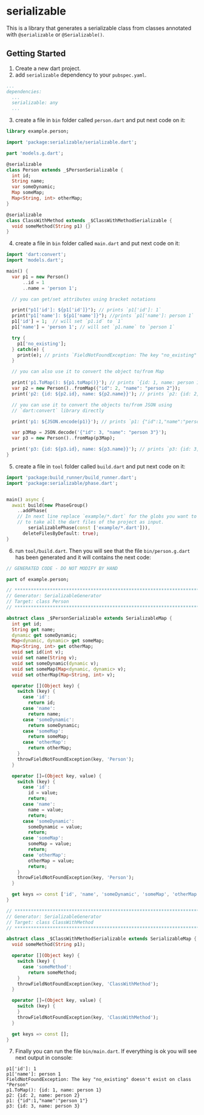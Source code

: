 # serializable

This is a library that generates a serializable class from classes annotated with
`@serializable` or `@Serializable()`.

## Getting Started

1. Create a new dart project.
2. add `serializable` dependency to your `pubspec.yaml`.

```yaml
...
dependencies:
  ...
  serializable: any
  ...
```

3. create a file in `bin` folder called `person.dart` and put next code on it:

```dart
library example.person;

import 'package:serializable/serializable.dart';

part 'models.g.dart';

@serializable
class Person extends _$PersonSerializable {
  int id;
  String name;
  var someDynamic;
  Map someMap;
  Map<String, int> otherMap;
}

@serializable
class ClassWithMethod extends _$ClassWithMethodSerializable {
  void someMethod(String p1) {}
}

```

4. create a file in `bin` folder called `main.dart` and put next code on it:

```dart
import 'dart:convert';
import 'models.dart';

main() {
  var p1 = new Person()
      ..id = 1
      ..name = 'person 1';

  // you can get/set attributes using bracket notations

  print("p1['id']: ${p1['id']}"); // prints `p1['id']: 1`
  print("p1['name']: ${p1['name']}"); //prints `p1['name']: person 1`
  p1['id'] = 1;  // will set `p1.id` to `1`
  p1['name'] = 'person 1'; // will set `p1.name` to `person 1`

  try {
    p1['no_existing'];
  } catch(e) {
    print(e); // prints `FieldNotFoundException: The key "no_existing" doesn't exist on class "Person"`
  }

  // you can also use it to convert the object to/from Map

  print('p1.ToMap(): ${p1.toMap()}'); // prints `{id: 1, name: person 1}`
  var p2 = new Person()..fromMap({"id": 2, "name": "person 2"});
  print('p2: {id: ${p2.id}, name: ${p2.name}}'); // prints `p2: {id: 2, name: person 2}`

  // you can use it to convert the objects to/from JSON using
  // `dart:convert` library directly

  print('p1: ${JSON.encode(p1)}'); // prints `p1: {"id":1,"name":"person 1"}`

  var p3Map = JSON.decode('{"id": 3, "name": "person 3"}');
  var p3 = new Person()..fromMap(p3Map);

  print('p3: {id: ${p3.id}, name: ${p3.name}}'); // prints `p3: {id: 3, name: person 3}`
}
```

5. create a file in `tool` folder called `build.dart` and put next code on it:

```dart
import 'package:build_runner/build_runner.dart';
import 'package:serializable/phase.dart';


main() async {
  await build(new PhaseGroup()
    ..addPhase(
    // In next line replace `example/*.dart` for the globs you want to use as input, for example `**/*.dart`
    // to take all the dart files of the project as input.
        serializablePhase(const ['example/*.dart'])),
      deleteFilesByDefault: true);
}
```

6. run `tool/build.dart`. Then you will see that the file `bin/person.g.dart`
has been generated and it will contains the next code:

```dart
// GENERATED CODE - DO NOT MODIFY BY HAND

part of example.person;

// **************************************************************************
// Generator: SerializableGenerator
// Target: class Person
// **************************************************************************

abstract class _$PersonSerializable extends SerializableMap {
  int get id;
  String get name;
  dynamic get someDynamic;
  Map<dynamic, dynamic> get someMap;
  Map<String, int> get otherMap;
  void set id(int v);
  void set name(String v);
  void set someDynamic(dynamic v);
  void set someMap(Map<dynamic, dynamic> v);
  void set otherMap(Map<String, int> v);

  operator [](Object key) {
    switch (key) {
      case 'id':
        return id;
      case 'name':
        return name;
      case 'someDynamic':
        return someDynamic;
      case 'someMap':
        return someMap;
      case 'otherMap':
        return otherMap;
    }
    throwFieldNotFoundException(key, 'Person');
  }

  operator []=(Object key, value) {
    switch (key) {
      case 'id':
        id = value;
        return;
      case 'name':
        name = value;
        return;
      case 'someDynamic':
        someDynamic = value;
        return;
      case 'someMap':
        someMap = value;
        return;
      case 'otherMap':
        otherMap = value;
        return;
    }
    throwFieldNotFoundException(key, 'Person');
  }

  get keys => const ['id', 'name', 'someDynamic', 'someMap', 'otherMap'];
}

// **************************************************************************
// Generator: SerializableGenerator
// Target: class ClassWithMethod
// **************************************************************************

abstract class _$ClassWithMethodSerializable extends SerializableMap {
  void someMethod(String p1);

  operator [](Object key) {
    switch (key) {
      case 'someMethod':
        return someMethod;
    }
    throwFieldNotFoundException(key, 'ClassWithMethod');
  }

  operator []=(Object key, value) {
    switch (key) {
    }
    throwFieldNotFoundException(key, 'ClassWithMethod');
  }

  get keys => const [];
}

```

7. Finally you can run the file `bin/main.dart`. If everything is ok you will see next
output in console:

```
p1['id']: 1
p1['name']: person 1
FieldNotFoundException: The key "no_existing" doesn't exist on class "Person"
p1.ToMap(): {id: 1, name: person 1}
p2: {id: 2, name: person 2}
p1: {"id":1,"name":"person 1"}
p3: {id: 3, name: person 3}
```